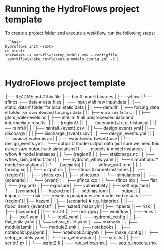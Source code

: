 # Running the HydroFlows project template

To create a project folder and execute a workflow, run the following steps:

    ```bash
    hydroflows init <root>
    cd <root>
    snakemake -s workflow/setup_models.smk --configfile .\workflow\snake_config\setup_models_config.yml -c 1
    ```


# HydroFlows project template

├── README.md                               # this file
├── bin                                     # model binaries
|   ├── wflow
|   └── sfincs
├── data                                    # data files
│   ├── input                               # all raw input data
|   |   |── static_data                     # folder for local static data
|   |   |   ├── dem.tif
|   |   ├── forcing_data                    # folder for downloaded forcings data
|   |   |   ├── era5_rainfall.nc
|   |   |   ├── gtsm_waterlevels.nc
│   ├── interim                             # all preprocessed data and intermediate results
|   |   |── {region1}
|   |       ├── {scenario}              # e.g. historical
|   |           |── rainfall
|   |           |   ├── rainfall_{event}.csv
|   |           |   └── design_events.yml
|   |           |── discharge
|   |           |   ├── discharge_{event}.csv
|   |           |   └── design_events.yml
|   |           |── coastal_waterlevels
|   |               ├── waterlevels_{event}.csv
|   |               └── design_events.yml
│   └── output                              # model output data (not sure we need this as we save output with simulations?)
├── models                                  # model instances
│   ├── wflow                               # model instances
|   │   └── {region1}
|   │       ├── staticmaps.nc
|   │       ├── wflow_sbm_default.toml
|   │       ├── hydromt_wflow.yaml
|   │       └── simulations                 # model simulations
|   │           └── {scenario}
|   │               ├── wflow_sim1.toml
|   │               ├── forcing.nc
|   │               └── output.nc
│   ├── sfincs                              # model instances
|   │   └── {region1}
|   │       ├── sfincs.xxx
|   │       ├── sfincs.inp
|   │       └── simulations
|   │           └── {scenario}
|   │               └── {event}
|   │                   ├── sfincs.xxx
|   │                   └── sfincs.inp
│   └── fiat
|       └── {region1}
|           ├── exposure
|           ├── vulnerability
|           ├── settings.toml
|           └── {scenario}
|               |── hazard.nc
|               |── settings.toml
|               └── output
|                   |── impact
|                   └── risk
├── results                                 # postprocessed model end results
|   └── {region1}
|       |── hazard
|       |   ├── {scenario}              # e.g. historical
|       |       |── flood_depth_{event}.tif
|       |       |── hazard_maps.yml
|       |── impacts
|       |── risk
|       |   ├── {scenario}
|       |       |── risk.tif
|       |       |── risk.gpkg
├── workflow
│   ├── envs
|   │   ├── tool1.yaml
|   │   └── tool2.yaml
│   ├── hydromt_config
|   │   ├── fiat_build.yaml
|   │   └── wflow_build.yaml
│   ├── methods
|   │   ├── module1.smk
|   │   └── module2.smk
│   ├── notebooks
|   │   ├── notebook1.py.ipynb
|   │   └── notebook2.r.ipynb
│   ├── snake_config
|   │   ├── setup_models.yaml
|   │   └── run_wflow.yaml
│   ├── scripts
|   │   ├── script1.py
|   │   └── script2.R
|   ├── run_wflow.smk
|   └── setup_models.smk
